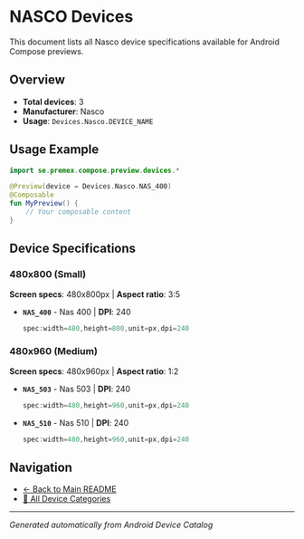 # NASCO Devices

This document lists all Nasco device specifications available for Android Compose previews.

## Overview

- **Total devices**: 3
- **Manufacturer**: Nasco
- **Usage**: `Devices.Nasco.DEVICE_NAME`

## Usage Example

```kotlin
import se.premex.compose.preview.devices.*

@Preview(device = Devices.Nasco.NAS_400)
@Composable
fun MyPreview() {
    // Your composable content
}
```

## Device Specifications

### 480x800 (Small)

**Screen specs**: 480x800px | **Aspect ratio**: 3:5

- **`NAS_400`** - Nas 400 | **DPI**: 240
  ```kotlin
  spec:width=480,height=800,unit=px,dpi=240
  ```

### 480x960 (Medium)

**Screen specs**: 480x960px | **Aspect ratio**: 1:2

- **`NAS_503`** - Nas 503 | **DPI**: 240
  ```kotlin
  spec:width=480,height=960,unit=px,dpi=240
  ```

- **`NAS_510`** - Nas 510 | **DPI**: 240
  ```kotlin
  spec:width=480,height=960,unit=px,dpi=240
  ```

## Navigation

- [← Back to Main README](../../README.md)
- [📱 All Device Categories](../README.md)

---
*Generated automatically from Android Device Catalog*
